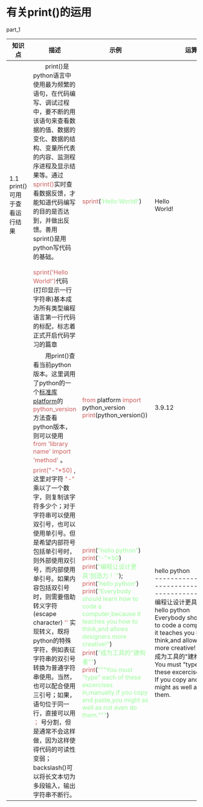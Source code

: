 # 有关print()的运用

part_1

|<center>知识点</center>|<center>描述</center>|<center>示例</center>|<center>运算结果</center>|<center>备注</center>|
|:-------|:----- |:---------------------------------------------------|:--------------------------------------------------|:------|
| 1.1 print()可用于查看运行结果|&emsp;&emsp;print()是python语言中使用最为频繁的语句，在代码编写、调试过程中，要不断的用该语句来查看数据的值、数据的变化、数据的结构、变量所代表的内容、监测程序进程及显示结果等。通过<span style = "color:indianred;background-color:">sprint()</span>实时查看数据反馈，才能知道代码编写的目的是否达到，并做出反馈。善用sprint()是用python写代码的基础。<br>&emsp;&emsp;<span style = "color:indianred;background-color:">  sprint('Hello World!')</span>代码(打印显示一行字符串)基本成为所有类型编程语言第一行代码的标配，标志着正式开启代码学习的篇章 |<span style = "color:indianred;background-color:">sprint</span>(<span style = "color:PaleGreen;background-color:">'Hello World!'</span>) &emsp;&emsp;&emsp;&emsp;&emsp;&emsp;&emsp;&emsp;&emsp;&emsp;&emsp;|Hello World!&emsp;&emsp;&emsp;&emsp;&emsp;&emsp;&emsp;&emsp;&emsp;&emsp;&emsp;||
||&emsp;&emsp;用print()查看当前python版本。这里调用了python的一个[标准库platform](https://docs.python.org/3/library/index.html)的 <span style = "color:indianred;background-color:">python_version</span> 方法查看python版本，则可以使用 <span style = "color:indianred;background-color:">from 'library name' import 'method'</span> 。|<span style = "color:indianred;background-color:">from</span> platform <span style = "color:indianred;background-color:">import</span> python_version <span style = "color:indianred;background-color:">print</span>(python_version())|3.9.12||
||<span style = "color:indianred;background-color:">print("-"*50)</span> ,这里对字符 <span style = "color:indianred;background-color:">"-"</span> 乘以了一个数字，则复制该字符多少个；对于字符串可以使用双引号，也可以使用单引号。但是希望内部符号包括单引号时，则外部使用双引号，而内部使用单引号。如果内容包括双引号时，则需要借助转义字符(escape character) <span style = "color:indianred;background-color:">'\'</span> 实现转义，既将python的特殊字符，例如表征字符串的双引号转换为普通字符串使用。当然，也可以配合使用三引号；如果，语句位于同一行，直接可以用<span style = "color:indianred;background-color:"> ； </span>号分割，但是通常不会这样做，因为这样使得代码的可读性变弱；backslash()可以将长文本切为多段输入，输出字符串不断行。|<span style = "color:indianred;background-color:">print</span>(<span style = "color:PaleGreen;background-color:">"hello python"</span>)<br><span style = "color:indianred;background-color:">print</span>(<span style = "color:PaleGreen;background-color:">"-"*50</span>)<br><span style = "color:indianred;background-color:">print</span>(<span style = "color:PaleGreen;background-color:">"编程让设计更具'创造力！'"</span>);<br><span style = "color:indianred;background-color:">print</span>(<span style = "color:PaleGreen;background-color:">'hello python'</span>)<br><span style = "color:indianred;background-color:">print</span>(<span style = "color:PaleGreen;background-color:">"Everybody should learn how to code a computer,because it teaches you how to think,and allows designers more creative!"</span>)<br><span style = "color:indianred;background-color:">print</span>(<span style = "color:PaleGreen;background-color:">"成为工具的\"建构者\""</span>)<br><span style = "color:indianred;background-color:">print</span>(<span style = "color:PaleGreen;background-color:">"""You must "type" each of these excercises in,manually.If you copy and paste,you might as well as not even do them."""</span>)|hello python<br>------------------<br>-----------------<br>---------------<br>编程让设计更具'创造力！'<br>hello python<br>Everybody should learn how to code a computer,because it teaches you how to think,and allows designers more creative!<br>成为工具的"建构者"<br>You must "type" each of these excercises in,manually. If you copy and paste,you might as well as not even do them.||
